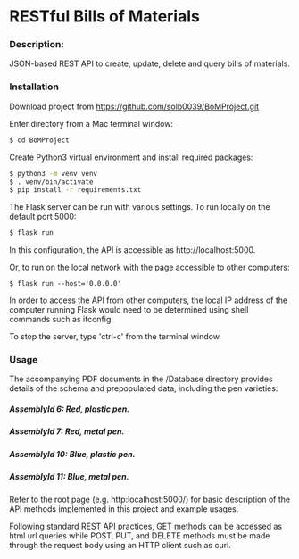 # RESTful Bills of Materials

### Description:
JSON-based REST API to create, update, delete and query bills of materials.

### Installation

Download project from https://github.com/solb0039/BoMProject.git

Enter directory from a Mac terminal window:
```sh
$ cd BoMProject
```

Create Python3 virtual environment and install required packages:
```sh
$ python3 -m venv venv
$ . venv/bin/activate
$ pip install -r requirements.txt
```

The Flask server can be run with various settings.
To run locally on the default port 5000:
```sh
$ flask run
```

In this configuration, the API is accessible as http://localhost:5000.

Or, to run on the local network with the page accessible to other computers:

```
$ flask run --host='0.0.0.0'
```

In order to access the API from other computers, the local IP address of the computer running Flask would need to be determined using shell commands such as ifconfig.

To stop the server, type 'ctrl-c' from the terminal window.

### Usage

The accompanying PDF documents in the /Database directory provides details of the schema and prepopulated data, including the pen varieties:

##### AssemblyId 6: Red, plastic pen.
##### AssemblyId 7: Red, metal pen.
##### AssemblyId 10: Blue, plastic pen.
##### AssemblyId 11: Blue, metal pen.

Refer to the root page (e.g. http:localhost:5000/) for basic description of the API methods implemented in this project and example usages.

Following standard REST API practices, GET methods can be accessed as html url queries while POST, PUT, and DELETE methods must be made through
the request body using an HTTP client such as curl.

